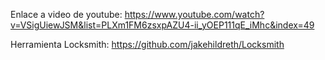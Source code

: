 Enlace a video de youtube: 
https://www.youtube.com/watch?v=VSigUiewJSM&list=PLXm1FM6zsxpAZU4-ii_yOEP111qE_iMhc&index=49

Herramienta Locksmith:
https://github.com/jakehildreth/Locksmith